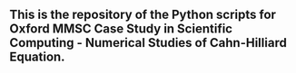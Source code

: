 ## This is the repository of the Python scripts for Oxford MMSC Case Study in Scientific Computing - Numerical Studies of Cahn-Hilliard Equation.
